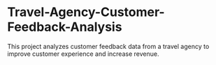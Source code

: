 # Travel-Agency-Customer-Feedback-Analysis
This project analyzes customer feedback data from a travel agency to improve customer experience and increase revenue.

